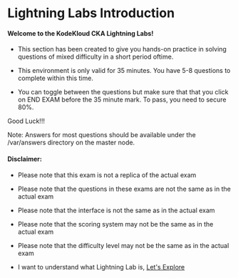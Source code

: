# Lightning Labs Introduction

  #### Welcome to the KodeKloud CKA Lightning Labs!
   
  - This section has been created to give you hands-on practice in solving questions of mixed difficulty in a short period   oftime.
   
  - This environment is only valid for 35 minutes. You have 5-8 questions to complete within this time.
   
  - You can toggle between the questions but make sure that that you click on END EXAM before the 35 minute mark. To pass, you need to secure 80%.
   
   Good Luck!!!
   
   Note: Answers for most questions should be available under the /var/answers directory on the master node.
   
   
  #### Disclaimer:
   
  - Please note that this exam is not a replica of the actual exam
  - Please note that the questions in these exams are not the same as in the actual exam
  - Please note that the interface is not the same as in the actual exam
  - Please note that the scoring system may not be the same as in the actual exam
  - Please note that the difficulty level may not be the same as in the actual exam
   
   
  - I want to understand what Lightning Lab is, [Let's Explore](https://kodekloud.com/courses/539883/lectures/14559515)